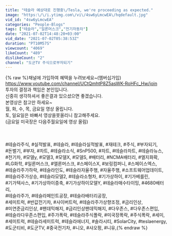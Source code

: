 ```yaml
---
title: "테슬라 예상대로 진행중\/Tesla, we're proceeding as expected."
image: "https:\/\/i.ytimg.com\/vi\/4sw6yLmcwEA\/hqdefault.jpg"
vid_id: "4sw6yLmcwEA"
categories: "People-Blogs"
tags: ["테슬라","일론머스크","전기자동차"]
date: "2021-07-02T14:48:20+03:00"
vid_date: "2021-07-02T05:38:53Z"
duration: "PT10M57S"
viewcount: "4069"
likeCount: "489"
dislikeCount: "2"
channel: "도군TV 주식으로부자되기"
---
```

{% raw %}채널에 가입하여 혜택을 누려보세요~(멤버십가입)<br /><a rel="nofollow" target="blank" href="https://www.youtube.com/channel/UCtQmhtP8Z5asWK-RoHFc_Hw/join">https://www.youtube.com/channel/UCtQmhtP8Z5asWK-RoHFc_Hw/join</a><br />투자의 결정과 책임은 본인입니다.<br />신중히 생각하셔서 좋은결과 있으셨으면 좋겠습니다.<br />본영상은 참고만 하세요~<br />월, 화, 수, 목, 금요일 영상 올립니다.<br />토, 일요일은 바빠서 영상을못올리니 참고해주세요.<br />(금요일 미국장은 다음주월요일에 영상 올림)<br /><br /><br /><br />#테슬라주식, #실적발표, #테슬라, #테슬라실적발표, #재테크,  #주식, #부자되기, <br />#돈벌기, #부자,  #차트,  #테슬라소식, #SnP500,  #차트, #테슬라차트, #테슬라뉴스, <br />#전기차, #모델y, #모델3, #모델X, #모델S, #배터리, #NCMA배터리, #엘지화확, <br />#LG화학, #일론머스크, #엘론머스크, #스페이스X, #보링컴퍼니, #스페이스엑스, <br />#테슬라주가하락, #테슬라인도, #테슬라자율주행, #자율주행, #소프트웨어업데이트, <br />#테슬라주가상승, #테슬라모델2, #테슬라소형차, #기가상하이, #기가베를린, <br />#기가텍사스, #기가상하이증축, #기가상하이모델Y, #테슬라매수타이밍, #4680배터리, <br />#테슬라주가, #테슬라페인트공장, #테슬라배터리공장, <br />#세미트럭, #반값전기차, #사이버트럭, #테슬라주가상향조정, #금리인상,<br /> #미연준금리인상, #팬데믹해지, #금리인상팬데믹해지, #다우존스, #다우존스편입, <br />#테슬라다우존스편입, #주가폭락, #테슬라주식폴락, #미국장폭락, #주식폭락, #세미,<br /> #세미트럭, #테슬라세미트럭, #테슬라에너지, #솔라시티, #SolarCity, #teslaenergy,<br />#도군티비, #도군TV, #중국전기차, #니오, #샤오펑, #니유,{% endraw %}
